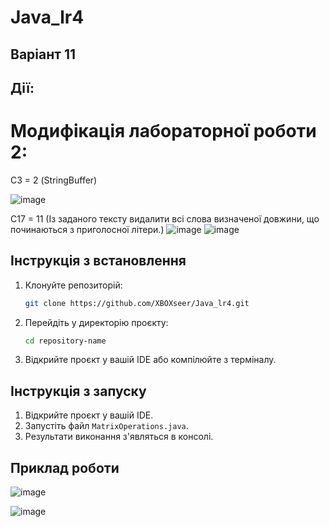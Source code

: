 ﻿# Java_lr4
## Варіант 11
## Дії:<br>
<h1>Модифікація лабораторної роботи 2:</h1>
С3 = 2 (StringBuffer)

![image](https://github.com/user-attachments/assets/49722d70-d08a-4195-a9e0-23eb16668f34)


С17 = 11 (Із заданого тексту видалити всі слова визначеної довжини, що починаються з приголосної літери.)
![image](https://github.com/user-attachments/assets/1fd5396d-a6ed-48ee-b4c1-4590566f4148)
![image](https://github.com/user-attachments/assets/fab9a36c-32c0-4678-9d12-cbf8da709eb8)

## Інструкція з встановлення


1. Клонуйте репозиторій:
    ```bash
    git clone https://github.com/XBOXseer/Java_lr4.git
    ```

2. Перейдіть у директорію проєкту:
    ```bash
    cd repository-name
    ```

3. Відкрийте проєкт у вашій IDE або компілюйте з терміналу.

## Інструкція з запуску

1. Відкрийте проєкт у вашій IDE.
2. Запустіть файл `MatrixOperations.java`.
3. Результати виконання з'являться в консолі.

## Приклад роботи
![image](https://github.com/user-attachments/assets/e8281ba9-7342-4bf2-9416-34aeb6868b91)

![image](https://github.com/user-attachments/assets/6f20ba14-74ed-48f7-8248-245ad31d6317)

